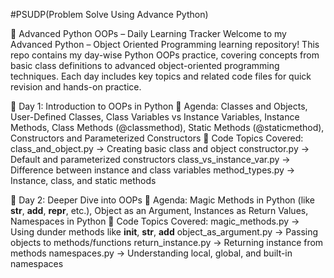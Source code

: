 #PSUDP(Problem Solve Using Advance Python)

🐍 Advanced Python OOPs – Daily Learning Tracker
Welcome to my Advanced Python – Object Oriented Programming learning repository!
This repo contains my day-wise Python OOPs practice, covering concepts from basic class definitions to advanced object-oriented programming techniques. Each day includes key topics and related code files for quick revision and hands-on practice.

📅 Day 1: Introduction to OOPs in Python
🧠 Agenda:
Classes and Objects, User-Defined Classes, Class Variables vs Instance Variables, Instance Methods, Class Methods (@classmethod), Static Methods (@staticmethod), Constructors and Parameterized Constructors
📂 Code Topics Covered:
class_and_object.py → Creating basic class and object
constructor.py → Default and parameterized constructors
class_vs_instance_var.py → Difference between instance and class variables
method_types.py → Instance, class, and static methods

📅 Day 2: Deeper Dive into OOPs
🧠 Agenda:
Magic Methods in Python (like __str__, __add__, __repr__, etc.), Object as an Argument, Instances as Return Values,
Namespaces in Python
📂 Code Topics Covered:
magic_methods.py → Using dunder methods like __init__, __str__, __add__
object_as_argument.py → Passing objects to methods/functions
return_instance.py → Returning instance from methods
namespaces.py → Understanding local, global, and built-in namespaces


